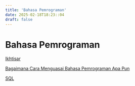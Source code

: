 ```yaml
---
title: 'Bahasa Pemrograman'
date: 2025-02-18T18:23::04
draft: false
---
```


# Bahasa Pemrograman

[Ikhtisar](Bahasa%20Pemrograman%207d9d603e8cc04ddb83d2c1ac200d7b43/Ikhtisar%209f73336201da4d6d9c55683d7755f8e0.md)

[Bagaimana Cara Menguasai Bahasa Pemrograman Apa Pun](Bahasa%20Pemrograman%207d9d603e8cc04ddb83d2c1ac200d7b43/Bagaimana%20Cara%20Menguasai%20Bahasa%20Pemrograman%20Apa%20Pu%200647e0f3a1374d61aaab40447ee7cf25.md)

[SQL](Bahasa%20Pemrograman%207d9d603e8cc04ddb83d2c1ac200d7b43/SQL%2009c830a977b548d18c9344bcd09d34d7.md)
